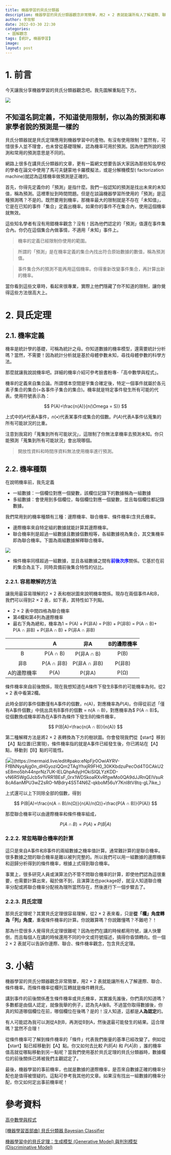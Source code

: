 ```yaml
---
title: 機器學習的貝氏分類器
description: 機器學習的貝氏分類器觀念非常簡單，用2 × 2 表就能讓所有人了解邊際、聯合、條件機率。而條件機率從欄列互轉就是條件轉貝氏。這類加入機率的演算法有兩個大問題：事前機率有符合數據特性嗎？變數前後關係是人為主觀認定，還是數據自己決定？
author: 李玫郁
date: 2022-03-30 22:30
categories:
 - 圖解觀念
tags: [統計, 機器學習]
image: 
layout: post
---
```


# 1. 前言

今天讓我分享機器學習的貝氏分類器觀念吧。我先圖解重點在下方。

![](https://raw.githubusercontent.com/meiyulee/pic001/master/slog/IMG_8054.JPG)

## 不知道名詞定義，不知道使用限制，你以為的預測和專家學者說的預測是一樣的

貝氏分類器就是貝氏定理應用到機器學習中的產物。有沒有使用限制？當然有，可惜很多人並不理會，也未曾從基礎理解，認為機率可用於預測。因為他們所說的預測和常用的預測意思是不同的。

網路上很多在講貝氏分類器的文章，更有一篇網文想要告訴大家因為那些知名學校的學者在論文中使用了馬可夫鏈蒙地卡羅模擬法，或是分解機模型( factorization machine)就認為這樣機率做預測是正確的。

首先，你得先定義你的「預測」是指什麼。我們一般認知的預測是找出未來的未知值，稱為預測。這裡牽扯到時間問題。但是在談論機器學習所使用的「預測」是這種預測嗎？不是的。既然要用到機率，那機率最大的限制就是不存在「未知值」，它是在已知的事件「集合」定義出機率。如果你的事件不在集合內，使用這個機率就無效。

這些知名學者有沒有用錯機率觀念？沒有！因為他們認定的「預測」值還在事件集合內。你仍在這個集合內做事情，不適用「未知」事件上。

> 機率的定義已經限制你使用的範圍。

> 所謂的「預測」是在機率定義的集合內找出符合原始數據的數值，稱為預測值。

> 事件集合外的預測不能再用這個機率。你得重新改變事件集合，再計算出新的機率。

當你看到這些文章時，看起來很專業，實際上他們隱藏了你不知道的限制，讓你覺得這些方法很高大上。

# 2. 貝氏定理

## 2.1. 機率定義

機率是統計學的基礎，可稱為統計之母。你知道數據的機率模型，還需要統計分析嗎？當然，不需要！因為統計分析就是基於母體參數未知，尋找母體參數的科學方法。

那麼就讓我說說機率吧。詳細的機率介紹可參考臉書粉專-「高中數學與程式」。

機率的定義來自集合論。所謂樣本空間是宇集合確定後，特定一個事件就屬於各元素子集合的集合(=各事件子集合的集合)。機率就是特定事件發生所有可能的代表。使用符號表示為：

$$
P(A)=\frac{n(A)}{n(\Omega = S)}
$$

上式中的$A$代表A事件，$n(\bullet)$代表某事件或集合的個數。$P(A)$代表A事件佔蒐集的所有可能狀況的比重。

注意到我寫的「蒐集到所有可能狀況」，這限制了你無法拿機率去預測未知。你只能預測「蒐集到所有可能狀況」會出現哪個。

> 開放性資料和時間序資料無法使用機率進行預測。

## 2.2. 機率種類

在說明機率前，我先定義

- 一組數據：一個欄位對應一個變數，該欄位記錄下的數據稱為一組數據
- 多組數據：會使用到多個欄位，每個欄位對應一個變數，並且每個欄位都記錄數據。

我們常用到的機率種類有三種：邊際機率、聯合機率、條件機率(含貝氏機率。

- 邊際機率來自特定組的數據就能計算其邊際機率。
- 聯合機率則是超過一組數據且數據個數相等，各組數據視為集合，其交集機率即為聯合機率。下圖為兩組數據解釋聯合機率。

![](https://raw.githubusercontent.com/meiyulee/pic001/master/stat/photo_2022-03-30_17-16-55.jpg)

- 條件機率同樣超過一組數據，並且各組數據之間有<font color="blue"><b>前後次序</b></font>關係。它基於在前的集合為主下，同時具備前後集合特性的佔比。

### 2.2.1. 容易瞭解的方法

讓我用最容易理解的2 × 2 表和樹狀圖來說明機率關係。現存在兩個事件A和B，我們可以得到2 × 2 表，如下表，其特性如下列點。

- 2 × 2 表中間四格為聯合機率
- 第4欄和第4列為邊際機率
- 最右下角為總和，機率為1 = P(A) + P(非A) = P(B) + P(非B) = P(A ∩ B)+ P(A ∩ 非B) + P(非A ∩ B) + P(非A ∩ 非B)


| | A | 非A | B的邊際機率 |
| :----: | :----: | :----: | :----: |
| B | P(A ∩ B) | P(非A ∩ B) | P(B) |
| 非B | P(A ∩ 非B) | P(非A ∩ 非B) | P(非B) |
| A的邊際機率 | P(A) | P(非A) | P(Ω) |


條件機率來自前後關係，現在我想知道在A條件下發生B事件的可能機率為何。從2 × 2 表中看第2欄。

此時全部的事件個數僅有A事件的個數，n(A)，對應機率為$P(A)$。你得從前述「僅有A事件個數」中挑出具有B事件的個數 = n(A ∩ B)，對應機率為$ P(A ∩ B)$。從個數換成機率即為在A事件為條件下發生B的條件機率，

$$
P(B|A)=\frac{n(A ∩ B)}{n(A)}
$$

第二種解釋方法是將2 × 2 表轉換為下方的樹狀圖。你會發現我們從【start】移到【A】點位置(已實現)，條件機率指的就是A事件已經發生後，你已將站在【A】點，移動到【B】點的可能性。

[![](https://mermaid.ink/img/pako:eNpFjr0OwiAYRV-FfBNNyqAjg0n_dHGyoziQQm2TAgYhxjR9FH0_30KKbdzuPecOd4TGCAkU2sE8mo5bh44nprNz7UK-IELQhpAdyjHOkiSIQLYzKDD-vN6R5WgGJcb5v1VRR1BEsF_0rx1WDSkoaRXvRfgwMo0QA9dJJRnQEIVsuR8cA6anMPU3wZ2sRO-MBdry4S5T4N6Z-qkboM56uY7Knl8tV8tq-gL7ike_)](https://mermaid.live/edit#pako:eNpFjr0OwiAYRV-FfBNNyqAjg0n_dHGyoziQQm2TAgYhxjR9FH0_30KKbdzuPecOd4TGCAkU2sE8mo5bh44nprNz7UK-IELQhpAdyjHOkiSIQLYzKDD-vN6R5WgGJcb5v1VRR1BEsF_0rx1WDSkoaRXvRfgwMo0QA9dJJRnQEIVsuR8cA6anMPU3wZ2sRO-MBdry4S5T4N6Z-qkboM56uY7Knl8tV8tq-gL7ike_)

上式還可以上下同除全部的個數，得到

$$
P(B|A)=\frac{n(A ∩ B)/n(Ω)}{n(A)/n(Ω)}=\frac{P(A ∩ B)}{P(A)}
$$

那麼聯合機率可以由邊際機率和條件機率組成，

$$
P(A ∩ B) = P(A) \times P(B|A)
$$

### 2.2.2. 常忽略聯合機率的計算

這只是來自A事件和B事件的兩組數據之機率值計算。通常難計算的是聯合機率。很多數據之間的聯合機率是難以被列完整的。所以我們可以用一組數據的邊際機率和迴歸分析得到的條件機率，根據上式得到聯合機率。

事實上，很多研究人員或演算法仍不管不問聯合機率的計算，即使他們認為這很重要，也需要計算出來，礙於做不到，且演算法也package好，就沒人知道聯合機率分配或將聯合機率分配視為理所當然存在，然後進行下一個步驟去了。

### 2.2.3. 貝氏定理

那貝氏定理呢？其實貝氏定理很容易理解，從2 × 2 表來看，只是**從「欄」角度轉為「列」角度**，重複條件機率的計算。你說難算嗎？你說難懂嗎？不難吧？！

那為什麼很多人覺得貝氏定理很難呢？因為他們在講的時候都用符號，讓人快暈倒，而且每個人在講的時候還用不同的中文或符號描述，搞得你昏頭轉向。但一個2 × 2 表就可以告訴你邊際、聯合、條件機率觀念，包含貝氏定理。

# 3. 小結

機器學習的貝氏分類器觀念非常簡單，用2 × 2 表就能讓所有人了解邊際、聯合、條件機率。而條件機率從欄列互轉就是條件轉貝氏。

講到事件的前後關係產生條件機率或貝氏機率，其實誰先誰後，你們真的知道嗎？多數都是由個人認定，就像我舉的例子，認為先A後B。不過當你取得數據後，你真的知道哪個欄位在前，哪個欄位在後嗎？是的！沒人知道，這都是**人為認定**的。

有人可能認為我可以測從A到B，再測從B到A，然後選最可能發生的結果。這合理嗎？當然不合理！

從條件機率可了解到條件機率的「條件」代表我們衡量的基準已經改變了。例如從【start】點已經移動到【A】點。你又如何去比較 $P(B|A)$ 和 $P(A|B)$ ，誰的機率值高就從哪點移動到另一點呢？當我們使用基於貝氏定理的貝氏分類器時，數據欄位的前後關係已將被我們主觀認定了。

最後，機器學習的事前機率，也就是數據的邊際機率，是否來自數據正確的機率分配也是值得被懷疑的。這點可參考我其他的文章。如果沒有找出一組數據的機率分配，你又如何定出事前機率呢！


# 參考資料

[高中數學與程式](https://www.facebook.com/mathprogramming2020)

[[機器學習首部曲] 貝氏分類器 Bayesian Classifier](https://pyecontech.com/2020/02/27/bayesian_classifier/)

[機器學習中的貝氏定理：生成模型 (Generative Model) 與判別模型 (Discriminative Model)](https://taweihuang.hpd.io/2017/03/21/mlbayes/)